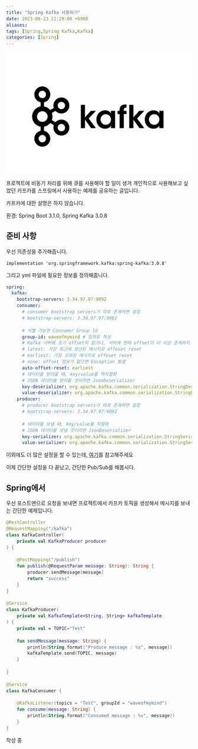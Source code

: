 ```yaml
---
title: "Spring Kafka 사용하기"
date: 2023-06-23 21:29:00 +0900
aliases: 
tags: [Spring,Spring Kafka,Kafka]
categories: [Spring]
---
```


![Kafka](/assets/img/kafka.webp)

프로젝트에 비동기 처리를 위해 큐를 사용해야 할 일이 생겨 개인적으로 사용해보고 싶었던 카프카를 스프링에서 사용하는 예제를 공유하는 글입니다.

카프카에 대한 설명은 하지 않습니다.

환경: Spring Boot 3.1.0, Spring Kafka 3.0.8

## 준비 사항

우선 의존성을 추가해줍니다.

```
implementation 'org.springframework.kafka:spring-kafka:3.0.8'
```

그리고 yml 파일에 필요한 정보를 정의해줍니다.

```yaml
spring:
  kafka:
    bootstrap-servers: 3.34.97.97:9092
    consumer:
      # consumer bootstrap servers가 따로 존재하면 설정
      # bootstrap-servers: 3.34.97.97:9092

      # 식별 가능한 Consumer Group Id
      group-id: waveofmymind # 임의로 작성
      # Kafka 서버에 초기 offset이 없거나, 서버에 현재 offset이 더 이상 존재하지 않을 경우 수행할 작업을 설정
      # latest: 가장 최근에 생산된 메시지로 offeset reset
      # earliest: 가장 오래된 메시지로 offeset reset
      # none: offset 정보가 없으면 Exception 발생
      auto-offset-reset: earliest
      # 데이터를 받아올 때, key/value를 역직렬화
      # JSON 데이터를 받아올 것이라면 JsonDeserializer
      key-deserializer: org.apache.kafka.common.serialization.StringDeserializer
      value-deserializer: org.apache.kafka.common.serialization.StringDeserializer
    producer:
      # producer bootstrap servers가 따로 존재하면 설정
      # bootstrap-servers: 3.34.97.97:9092

      # 데이터를 보낼 때, key/value를 직렬화
      # JSON 데이터를 보낼 것이라면 JsonDeserializer
      key-serializer: org.apache.kafka.common.serialization.StringSerializer
      value-serializer: org.apache.kafka.common.serialization.StringSerializer
```

이외에도 더 많은 설정을 할 수 있는데, [여기](https://oingdaddy.tistory.com/307)를 참고해주세요

이제 간단한 설정을 다 끝났고, 간단한 Pub/Sub를 해봅시다.

## Spring에서

우선 포스트맨으로 요청을 보내면 프로젝트에서 카프카 토픽을 생성해서 메시지를 보내는 간단한 예제입니다.

```kotlin
@RestController
@RequestMapping("/kafka")
class KafkaController(
	private val KafkaProducer producer
) {

	@PostMapping("/publish")
	fun publish(@RequestParam message: String): String {
		producer.sendMessage(message)
		return "success"
	}
}

@Service
class KafkaProducer(
	private val KafkaTemplate<String, String> kafkaTemplate
) {
	private val = TOPIC="Test"

	fun sendMessage(message: String) {
		println(String.format("Produce message : %s", message))
		kafkaTemplate.send(TOPIC, message)
	}

}

@Service
class KafkaConsumer {

	@KafkaListener(topics = "Test", groupId = "waveofmymind")
	fun consume(message: String) {
		println(String.format("Consumed message : %s", message))
	}
}
```

작성 중




